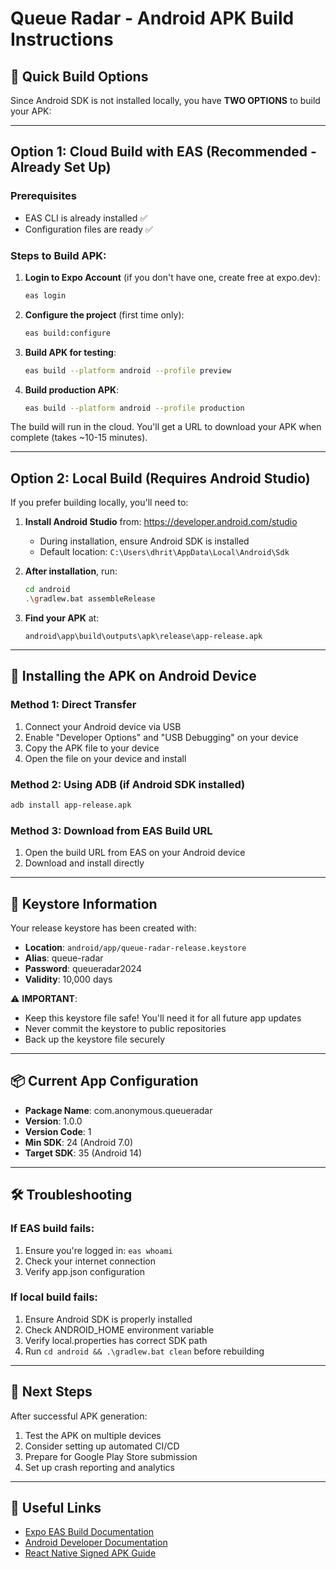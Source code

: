 # Queue Radar - Android APK Build Instructions

## 🚀 Quick Build Options

Since Android SDK is not installed locally, you have **TWO OPTIONS** to build your APK:

---

## Option 1: Cloud Build with EAS (Recommended - Already Set Up)

### Prerequisites
- EAS CLI is already installed ✅
- Configuration files are ready ✅

### Steps to Build APK:

1. **Login to Expo Account** (if you don't have one, create free at expo.dev):
   ```bash
   eas login
   ```

2. **Configure the project** (first time only):
   ```bash
   eas build:configure
   ```

3. **Build APK for testing**:
   ```bash
   eas build --platform android --profile preview
   ```

4. **Build production APK**:
   ```bash
   eas build --platform android --profile production
   ```

The build will run in the cloud. You'll get a URL to download your APK when complete (takes ~10-15 minutes).

---

## Option 2: Local Build (Requires Android Studio)

If you prefer building locally, you'll need to:

1. **Install Android Studio** from: https://developer.android.com/studio
   - During installation, ensure Android SDK is installed
   - Default location: `C:\Users\dhrit\AppData\Local\Android\Sdk`

2. **After installation**, run:
   ```bash
   cd android
   .\gradlew.bat assembleRelease
   ```

3. **Find your APK** at:
   ```
   android\app\build\outputs\apk\release\app-release.apk
   ```

---

## 📱 Installing the APK on Android Device

### Method 1: Direct Transfer
1. Connect your Android device via USB
2. Enable "Developer Options" and "USB Debugging" on your device
3. Copy the APK file to your device
4. Open the file on your device and install

### Method 2: Using ADB (if Android SDK installed)
```bash
adb install app-release.apk
```

### Method 3: Download from EAS Build URL
1. Open the build URL from EAS on your Android device
2. Download and install directly

---

## 🔐 Keystore Information

Your release keystore has been created with:
- **Location**: `android/app/queue-radar-release.keystore`
- **Alias**: queue-radar
- **Password**: queueradar2024
- **Validity**: 10,000 days

⚠️ **IMPORTANT**: 
- Keep this keystore file safe! You'll need it for all future app updates
- Never commit the keystore to public repositories
- Back up the keystore file securely

---

## 📦 Current App Configuration

- **Package Name**: com.anonymous.queueradar
- **Version**: 1.0.0
- **Version Code**: 1
- **Min SDK**: 24 (Android 7.0)
- **Target SDK**: 35 (Android 14)

---

## 🛠️ Troubleshooting

### If EAS build fails:
1. Ensure you're logged in: `eas whoami`
2. Check your internet connection
3. Verify app.json configuration

### If local build fails:
1. Ensure Android SDK is properly installed
2. Check ANDROID_HOME environment variable
3. Verify local.properties has correct SDK path
4. Run `cd android && .\gradlew.bat clean` before rebuilding

---

## 📝 Next Steps

After successful APK generation:
1. Test the APK on multiple devices
2. Consider setting up automated CI/CD
3. Prepare for Google Play Store submission
4. Set up crash reporting and analytics

---

## 🔗 Useful Links

- [Expo EAS Build Documentation](https://docs.expo.dev/build/introduction/)
- [Android Developer Documentation](https://developer.android.com/)
- [React Native Signed APK Guide](https://reactnative.dev/docs/signed-apk-android)
